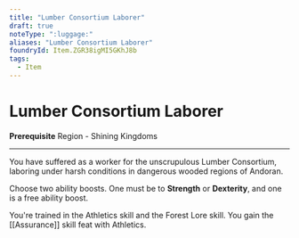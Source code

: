 ```yaml
---
title: "Lumber Consortium Laborer"
draft: true
noteType: ":luggage:"
aliases: "Lumber Consortium Laborer"
foundryId: Item.ZGR38igMI5GKhJ8b
tags:
  - Item
---
```


# Lumber Consortium Laborer

**Prerequisite** Region - Shining Kingdoms

* * *

You have suffered as a worker for the unscrupulous Lumber Consortium, laboring under harsh conditions in dangerous wooded regions of Andoran.

Choose two ability boosts. One must be to **Strength** or **Dexterity**, and one is a free ability boost.

You're trained in the Athletics skill and the Forest Lore skill. You gain the [[Assurance]] skill feat with Athletics.
